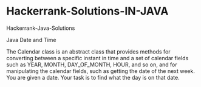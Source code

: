 # Hackerrank-Solutions-IN-JAVA
Hackerrank-Java-Solutions


Java Date and Time

The Calendar class is an abstract class that provides methods for converting between a
specific instant in time and a set of calendar fields such as YEAR, MONTH, DAY_OF_MONTH, HOUR, and so on,
and for manipulating the calendar fields, such as getting the date of the next week.
You are given a date. Your task is to find what the day is on that date.

